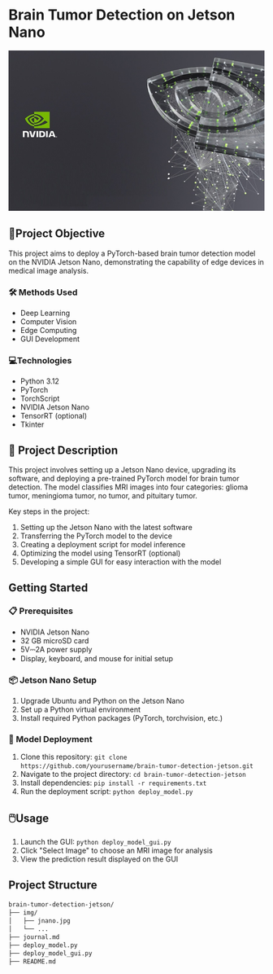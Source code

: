 # Brain Tumor Detection on Jetson Nano

![Jetson Nano](img/jnano.jpg)

## 🎯Project Objective
This project aims to deploy a PyTorch-based brain tumor detection model on the NVIDIA Jetson Nano, demonstrating the capability of edge devices in medical image analysis.

### 🛠️ Methods Used
- Deep Learning
- Computer Vision
- Edge Computing
- GUI Development

### 💻Technologies
- Python 3.12
- PyTorch
- TorchScript
- NVIDIA Jetson Nano
- TensorRT (optional)
- Tkinter

## 📝 Project Description
This project involves setting up a Jetson Nano device, upgrading its software, and deploying a pre-trained PyTorch model for brain tumor detection. The model classifies MRI images into four categories: glioma tumor, meningioma tumor, no tumor, and pituitary tumor.

Key steps in the project:
1. Setting up the Jetson Nano with the latest software
2. Transferring the PyTorch model to the device
3. Creating a deployment script for model inference
4. Optimizing the model using TensorRT (optional)
5. Developing a simple GUI for easy interaction with the model

## Getting Started

### 📋 Prerequisites
- NVIDIA Jetson Nano
- 32 GB microSD card
- 5V⎓2A power supply
- Display, keyboard, and mouse for initial setup

### 📦 Jetson Nano Setup
1. Upgrade Ubuntu and Python on the Jetson Nano
2. Set up a Python virtual environment
3. Install required Python packages (PyTorch, torchvision, etc.)

### 🚀 Model Deployment
1. Clone this repository: `git clone https://github.com/yourusername/brain-tumor-detection-jetson.git`
2. Navigate to the project directory: `cd brain-tumor-detection-jetson`
3. Install dependencies: `pip install -r requirements.txt`
4. Run the deployment script: `python deploy_model.py`

## 🖱️Usage
1. Launch the GUI: `python deploy_model_gui.py`
2. Click "Select Image" to choose an MRI image for analysis
3. View the prediction result displayed on the GUI

## Project Structure

```
brain-tumor-detection-jetson/
├── img/
│   ├── jnano.jpg
│   └── ...
├── journal.md
├── deploy_model.py
├── deploy_model_gui.py
├── README.md
```
